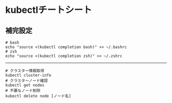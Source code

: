 # kubectlチートシート

## 補完設定
```
# bash
echo "source <(kubectl completion bash)" >> ~/.bashrc
# zsh
echo "source <(kubectl completion zsh)" >> ~/.zshrc
```

---

```
# クラスター情報取得
kubectl cluster-info
# クラスターノード確認
kubectl get nodes
# 不要なノード削除
kubectl delete node [ノード名]
```
